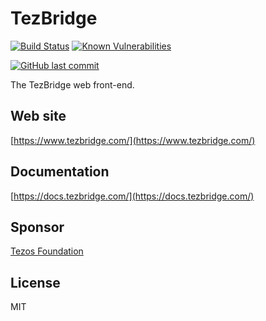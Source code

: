 # TezBridge

[![Build Status](https://travis-ci.org/tezbridge/tezbridge-web.svg?branch=master)](https://travis-ci.org/tezbridge/tezbridge-web)
[![Known Vulnerabilities](https://snyk.io/test/github/tezbridge/tezbridge-web/badge.svg?targetFile=package.json)](https://snyk.io/test/github/tezbridge/tezbridge-web?targetFile=package.json)

[![GitHub last commit](https://img.shields.io/github/last-commit/tezbridge/tezbridge-web.svg)](https://github.com/tezbridge/tezbridge-web/commits/master)

The TezBridge web front-end.

## Web site
[https://www.tezbridge.com/](https://www.tezbridge.com/)

## Documentation
[https://docs.tezbridge.com/](https://docs.tezbridge.com/)

## Sponsor
[Tezos Foundation](https://tezos.foundation/)

## License
MIT